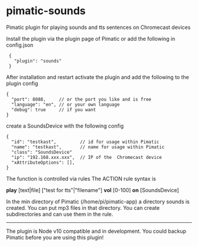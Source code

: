 # pimatic-sounds
Pimatic plugin for playing sounds and tts sentences on Chromecast devices

Install the plugin via the plugin page of Pimatic or add the following in config.json
```
 {
   "plugin": "sounds"
 }
```
After installation and restart activate the plugin and add the following to the plugin config
```
{
  "port": 8088,     // or the port you like and is free
  "language": "en", // or your own language
  "debug": true     // if you want
}

```

create a SoundsDevice with the following config

```
{
  "id": "testkast",         // id for usage within Pimatic
  "name": "testkast",       // name for usage within Pimatic
  "class": "SoundsDevice"
  "ip": "192.168.xxx.xxx",  // IP of the  Chromecast device
  "xAttributeOptions": [],
}
```

The function is controlled via rules
The ACTION rule syntax is

**play** [text|file] ["test for tts"|"filename"] **vol** [0-100] **on** [SoundsDevice]

In the min directory of Pimatic (/home/pi/pimatic-app) a directory sounds is created. You can put mp3 files in that directory. You can create subdirectories and can use them in the rule.

----
The plugin is Node v10 compatible and in development. You could backup Pimatic before you are using this plugin!

